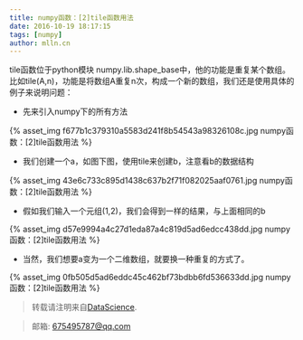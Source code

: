 ```yaml
---
title: numpy函数：[2]tile函数用法
date: 2016-10-19 18:17:15
tags: [numpy]
author: mlln.cn
---
```

tile函数位于python模块 numpy.lib.shape_base中，他的功能是重复某个数组。比如tile(A,n)，功能是将数组A重复n次，构成一个新的数组，我们还是使用具体的例子来说明问题：

- 先来引入numpy下的所有方法

{% asset_img f677b1c379310a5583d241f8b54543a98326108c.jpg numpy函数：[2]tile函数用法 %}

- 我们创建一个a，如图下图，使用tile来创建b，注意看b的数据结构

{% asset_img 43e6c733c895d1438c637b2f71f082025aaf0761.jpg numpy函数：[2]tile函数用法 %}

- 假如我们输入一个元组(1,2)，我们会得到一样的结果，与上面相同的b

{% asset_img d57e9994a4c27d1eda87a4c819d5ad6edcc438dd.jpg numpy函数：[2]tile函数用法 %}

- 当然，我们想要a变为一个二维数组，就要换一种重复的方式了。

{% asset_img 0fb505d5ad6eddc45c462bf73bdbb6fd536633dd.jpg numpy函数：[2]tile函数用法 %}

> 转载请注明来自[DataScience](http://mlln.cn).

> 邮箱: 675495787@qq.com 

